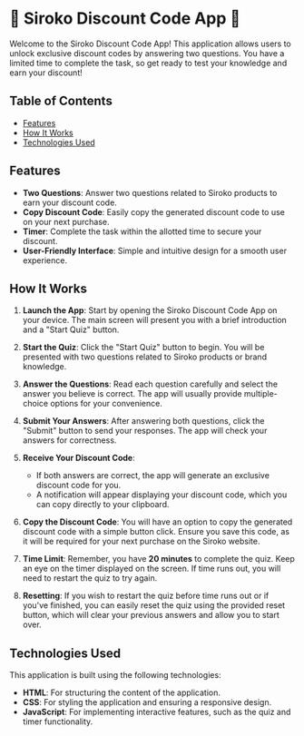 # 🌟 Siroko Discount Code App 🌟

Welcome to the Siroko Discount Code App! This application allows users to unlock exclusive discount codes by answering two questions. You have a limited time to complete the task, so get ready to test your knowledge and earn your discount!

## Table of Contents

- [Features](#features)
- [How It Works](#how-it-works)
- [Technologies Used](#technologies-used)


## Features

- **Two Questions**: Answer two questions related to Siroko products to earn your discount code.
- **Copy Discount Code**: Easily copy the generated discount code to use on your next purchase.
- **Timer**: Complete the task within the allotted time to secure your discount.
- **User-Friendly Interface**: Simple and intuitive design for a smooth user experience.

## How It Works

1. **Launch the App**: Start by opening the Siroko Discount Code App on your device. The main screen will present you with a brief introduction and a "Start Quiz" button.

2. **Start the Quiz**: Click the "Start Quiz" button to begin. You will be presented with two questions related to Siroko products or brand knowledge.

3. **Answer the Questions**: Read each question carefully and select the answer you believe is correct. The app will usually provide multiple-choice options for your convenience.

4. **Submit Your Answers**: After answering both questions, click the "Submit" button to send your responses. The app will check your answers for correctness.

5. **Receive Your Discount Code**: 
   - If both answers are correct, the app will generate an exclusive discount code for you. 
   - A notification will appear displaying your discount code, which you can copy directly to your clipboard.

6. **Copy the Discount Code**: You will have an option to copy the generated discount code with a simple button click. Ensure you save this code, as it will be required for your next purchase on the Siroko website.

7. **Time Limit**: Remember, you have **20 minutes** to complete the quiz. Keep an eye on the timer displayed on the screen. If time runs out, you will need to restart the quiz to try again.

8. **Resetting**: If you wish to restart the quiz before time runs out or if you've finished, you can easily reset the quiz using the provided reset button, which will clear your previous answers and allow you to start over.

## Technologies Used

This application is built using the following technologies:

- **HTML**: For structuring the content of the application.
- **CSS**: For styling the application and ensuring a responsive design.
- **JavaScript**: For implementing interactive features, such as the quiz and timer functionality.


